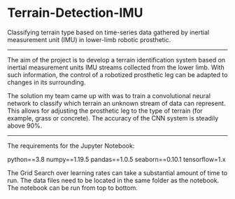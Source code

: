 # Terrain-Detection-IMU
Classifying terrain type based on time-series data gathered by inertial measurement unit (IMU) in lower-limb robotic prosthetic.

__________________________________________________

The aim of the project is to develop a terrain identification system based on inertial measurement units IMU streams collected from the lower limb. With such information, the control of a robotized prosthetic leg can be adapted to changes in its surrounding.

The solution my team came up with was to train a convolutional neural network to classify which terrain an unknown stream of data can represent. This allows for adjusting the prosthetic leg to the type of terrain (for example, grass or concrete). The accuracy of the CNN system is steadily above 90%.

__________________________________________________

The requirements for the Jupyter Notebook:

python==3.8 
numpy==1.19.5 
pandas==1.0.5 
seaborn==0.10.1 
tensorflow=1.x 

The Grid Search over learning rates can take a substantial amount of time to run. The data files need to be located in the same folder as the notebook. The notebook can be run from top to bottom.
